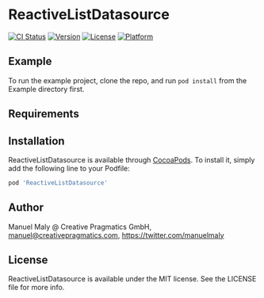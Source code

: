# ReactiveListDatasource

[![CI Status](https://img.shields.io/travis/creativepragmatics/ReactiveListDatasource.svg?style=flat)](https://travis-ci.org/creativepragmatics/ReactiveListDatasource)
[![Version](https://img.shields.io/cocoapods/v/ReactiveListDatasource.svg?style=flat)](https://cocoapods.org/pods/ReactiveListDatasource)
[![License](https://img.shields.io/cocoapods/l/ReactiveListDatasource.svg?style=flat)](https://cocoapods.org/pods/ReactiveListDatasource)
[![Platform](https://img.shields.io/cocoapods/p/ReactiveListDatasource.svg?style=flat)](https://cocoapods.org/pods/ReactiveListDatasource)

## Example

To run the example project, clone the repo, and run `pod install` from the Example directory first.

## Requirements

## Installation

ReactiveListDatasource is available through [CocoaPods](https://cocoapods.org). To install
it, simply add the following line to your Podfile:

```ruby
pod 'ReactiveListDatasource'
```

## Author

Manuel Maly @ Creative Pragmatics GmbH, manuel@creativepragmatics.com, https://twitter.com/manuelmaly

## License

ReactiveListDatasource is available under the MIT license. See the LICENSE file for more info.
